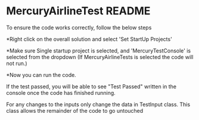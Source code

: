 # MercuryAirlineTest README

To ensure the code works correctly, follow the below steps

*Right click on the overall solution and select 'Set StartUp Projects'

*Make sure Single startup project is selected, and 'MercuryTestConsole' is selected from the dropdown
(If MercuryAirlineTests is selected the code will not run.)

*Now you can run the code.

If the test passed, you will be able to see "Test Passed" written in the console once the code has finished running.

For any changes to the inputs only change the data in TestInput class. This class allows the remainder of the code to go untouched 
